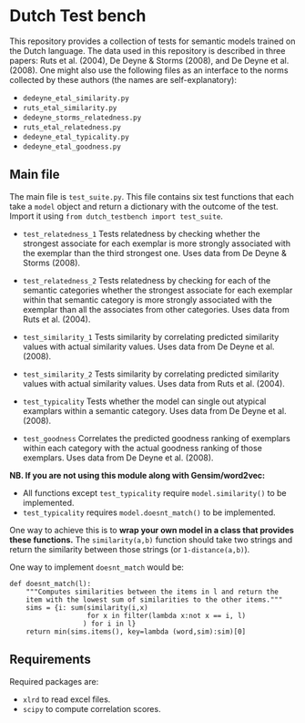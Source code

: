 # Dutch Test bench

This repository provides a collection of tests for semantic models trained on the Dutch language. The data used in this repository is described in three papers: Ruts et al. (2004), De Deyne & Storms (2008), and De Deyne et al. (2008). One might also use the following files as an interface to the norms collected by these authors (the names are self-explanatory):

* `dedeyne_etal_similarity.py`
* `ruts_etal_similarity.py`
* `dedeyne_storms_relatedness.py`
* `ruts_etal_relatedness.py`
* `dedeyne_etal_typicality.py`
* `dedeyne_etal_goodness.py`

## Main file
The main file is `test_suite.py`. This file contains six test functions that each take a `model` object and return a dictionary with the outcome of the test. Import it using `from dutch_testbench import test_suite`.

* `test_relatedness_1` Tests relatedness by checking whether the strongest associate for each exemplar is more strongly associated with the exemplar than the third strongest one. Uses data from De Deyne & Storms (2008).

* `test_relatedness_2` Tests relatedness by checking for each of the semantic categories whether the strongest associate for each exemplar within that semantic category is more strongly associated with the exemplar than all the associates from other categories. Uses data from Ruts et al. (2004).

* `test_similarity_1` Tests similarity by correlating predicted similarity values with actual similarity values. Uses data from De Deyne et al. (2008).

* `test_similarity_2` Tests similarity by correlating predicted similarity values with actual similarity values. Uses data from Ruts et al. (2004).

* `test_typicality` Tests whether the model can single out atypical examplars within a semantic category. Uses data from De Deyne et al. (2008).

* `test_goodness` Correlates the predicted goodness ranking of exemplars within each category with the actual goodness ranking of those exemplars. Uses data from De Deyne et al. (2008).

**NB. If you are not using this module along with Gensim/word2vec:**
* All functions except `test_typicality` require `model.similarity()` to be implemented.
* `test_typicality` requires `model.doesnt_match()` to be implemented.

One way to achieve this is to **wrap your own model in a class that provides these functions.** The `similarity(a,b)` function should take two strings and return the similarity between those strings (or `1-distance(a,b)`).

One way to implement `doesnt_match` would be:

    def doesnt_match(l):
        """Computes similarities between the items in l and return the
        item with the lowest sum of similarities to the other items."""
        sims = {i: sum(similarity(i,x)
                       for x in filter(lambda x:not x == i, l)
                      ) for i in l}
        return min(sims.items(), key=lambda (word,sim):sim)[0]

## Requirements
Required packages are:
* `xlrd` to read excel files.
* `scipy` to compute correlation scores.
